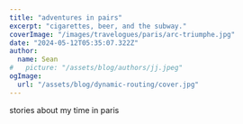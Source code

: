```yaml
---
title: "adventures in pairs"
excerpt: "cigarettes, beer, and the subway."
coverImage: "/images/travelogues/paris/arc-triumphe.jpg"
date: "2024-05-12T05:35:07.322Z"
author:
  name: Sean
#   picture: "/assets/blog/authors/jj.jpeg"
ogImage:
  url: "/assets/blog/dynamic-routing/cover.jpg"
---
```


stories about my time in paris